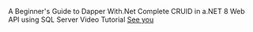 A Beginner's Guide to Dapper With.Net
Complete CRUID in a.NET 8 Web API using SQL Server
Video Tutorial <a href='https://youtube.com/watch?v=hi1M-8LcjOw&si=eFDvhxw-P-_Mi8-e'>See you</a>
